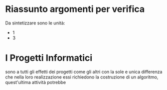 # Riassunto argomenti per verifica

Da sintetizzare sono le unità:
- 1
- 3

# I Progetti Informatici

sono a tutti gli effetti dei progetti come gli altri con la sole e unica differenza che nella loro realizzazione essi richiedono la costruzione di un algoritmo, quest'ultima attività potrebbe

<!--stackedit_data:
eyJoaXN0b3J5IjpbLTY2MzAzNDAzNSwxOTE4ODUzMTRdfQ==
-->